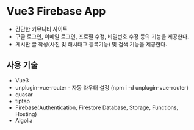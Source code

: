 # Vue3 Firebase App

- 간단한 커뮤니티 사이트
- 구글 로그인, 이메일 로그인, 프로필 수정, 비밀번호 수정 등의 기능을 제공한다.
- 게시판 글 작성(사진 및 해시태그 등록기능) 및 검색 기능을 제공한다.

## 사용 기술
- Vue3
- unplugin-vue-router - 자동 라우터 설정 (npm i -d unplugin-vue-router)
- quasar
- tiptap
- Firebase(Authentication, Firestore Database, Storage, Functions, Hosting)
- Algolia

